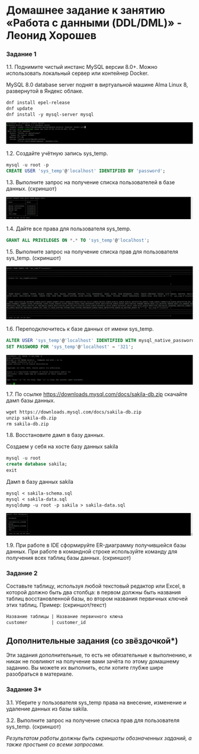 # Домашнее задание к занятию «Работа с данными (DDL/DML)» - Леонид Хорошев

### Задание 1
1.1. Поднимите чистый инстанс MySQL версии 8.0+. Можно использовать локальный сервер или контейнер Docker.

MySQL 8.0 database server поднят в виртуальной машине Alma Linux 8, развернутой в Яндекс облаке.

```
dnf install epel-release
dnf update
dnf install -y mysql-server mysql
```

![Alt text](https://github.com/LeonidKhoroshev/databases/blob/main/DDL/DDL_DML1.1.png)

1.2. Создайте учётную запись sys_temp. 

```sql
mysql -u root -p
CREATE USER 'sys_temp'@'localhost' IDENTIFIED BY 'password';
```

1.3. Выполните запрос на получение списка пользователей в базе данных. (скриншот)

![Alt text](https://github.com/LeonidKhoroshev/databases/blob/main/DDL/DDL_DML1.2.png)

1.4. Дайте все права для пользователя sys_temp.

```sql
GRANT ALL PRIVILEGES ON *.* TO 'sys_temp'@'localhost';
```

1.5. Выполните запрос на получение списка прав для пользователя sys_temp. (скриншот)

![Alt text](https://github.com/LeonidKhoroshev/databases/blob/main/DDL/DDL_DML1.3.png)

1.6. Переподключитесь к базе данных от имени sys_temp.

```sql
ALTER USER 'sys_temp'@'localhost' IDENTIFIED WITH mysql_native_password BY 'password';
SET PASSWORD FOR 'sys_temp'@'localhost' = '321';
```
![Alt text](https://github.com/LeonidKhoroshev/databases/blob/main/DDL/DDL_DML1.4.png)

1.7. По ссылке https://downloads.mysql.com/docs/sakila-db.zip скачайте дамп базы данных.

```
wget https://downloads.mysql.com/docs/sakila-db.zip
unzip sakila-db.zip
rm sakila-db.zip
```

1.8. Восстановите дамп в базу данных.

Создаем у себя на хосте базу данных sakila 

```sql
mysql -u root
create database sakila;
exit
```

Дамп в базу данных sakila

```
mysql < sakila-schema.sql
mysql < sakila-data.sql
mysqldump -u root -p sakila > sakila-data.sql
```

![Alt text](https://github.com/LeonidKhoroshev/databases/blob/main/DDL/DDL_DML1.5.png)

1.9. При работе в IDE сформируйте ER-диаграмму получившейся базы данных. При работе в командной строке используйте команду для получения всех таблиц базы данных. (скриншот)



### Задание 2
Составьте таблицу, используя любой текстовый редактор или Excel, в которой должно быть два столбца: в первом должны быть названия таблиц восстановленной базы, во втором названия первичных ключей этих таблиц. Пример: (скриншот/текст)
```
Название таблицы | Название первичного ключа
customer         | customer_id
```


## Дополнительные задания (со звёздочкой*)
Эти задания дополнительные, то есть не обязательные к выполнению, и никак не повлияют на получение вами зачёта по этому домашнему заданию. Вы можете их выполнить, если хотите глубже шире разобраться в материале.

### Задание 3*
3.1. Уберите у пользователя sys_temp права на внесение, изменение и удаление данных из базы sakila.

3.2. Выполните запрос на получение списка прав для пользователя sys_temp. (скриншот)

*Результатом работы должны быть скриншоты обозначенных заданий, а также простыня со всеми запросами.*
